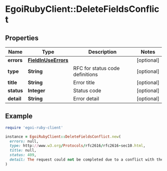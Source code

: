 # EgoiRubyClient::DeleteFieldsConflict

## Properties

| Name | Type | Description | Notes |
| ---- | ---- | ----------- | ----- |
| **errors** | [**FieldInUseErrors**](FieldInUseErrors.md) |  | [optional] |
| **type** | **String** | RFC for status code definitions | [optional] |
| **title** | **String** | Error title | [optional] |
| **status** | **Integer** | Status code | [optional] |
| **detail** | **String** | Error detail | [optional] |

## Example

```ruby
require 'egoi-ruby-client'

instance = EgoiRubyClient::DeleteFieldsConflict.new(
  errors: null,
  type: http://www.w3.org/Protocols/rfc2616/rfc2616-sec10.html,
  title: null,
  status: 409,
  detail: The request could not be completed due to a conflict with the current state of the target resource
)
```

